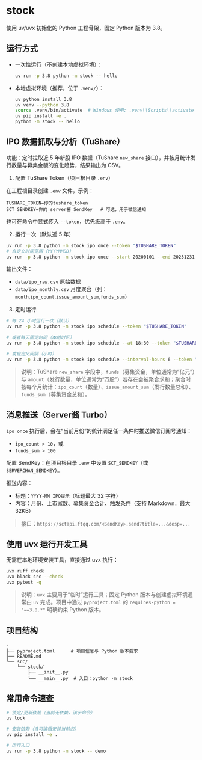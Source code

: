 # stock

使用 uv/uvx 初始化的 Python 工程骨架，固定 Python 版本为 3.8。

## 运行方式

- 一次性运行（不创建本地虚拟环境）：
  ```bash
  uv run -p 3.8 python -m stock -- hello
  ```

- 本地虚拟环境（推荐，位于 `.venv/`）：
  ```bash
  uv python install 3.8
  uv venv --python 3.8
  source .venv/bin/activate  # Windows 使用: .venv\\Scripts\\activate
  uv pip install -e .
  python -m stock -- hello
  ```

## IPO 数据抓取与分析（TuShare）

功能：定时拉取近 5 年新股 IPO 数据（TuShare `new_share` 接口），并按月统计发行数量与募集金额的变化趋势，结果输出为 CSV。

1) 配置 TuShare Token（项目根目录 `.env`）

在工程根目录创建 `.env` 文件，示例：

```
TUSHARE_TOKEN=你的tushare_token
SCT_SENDKEY=你的_server酱_SendKey   # 可选，用于微信通知
```

也可在命令中显式传入 `--token`，优先级高于 `.env`。

2) 运行一次（默认近 5 年）

```bash
uv run -p 3.8 python -m stock ipo once --token "$TUSHARE_TOKEN"
# 自定义时间范围（YYYYMMDD）
uv run -p 3.8 python -m stock ipo once --start 20200101 --end 20251231 --token "$TUSHARE_TOKEN"
```

输出文件：
- `data/ipo_raw.csv` 原始数据
- `data/ipo_monthly.csv` 月度聚合（列：`month`,`ipo_count`,`issue_amount_sum`,`funds_sum`）

3) 定时运行

```bash
# 每 24 小时运行一次（默认）
uv run -p 3.8 python -m stock ipo schedule --token "$TUSHARE_TOKEN"

# 或者每天固定时间（本地时区）
uv run -p 3.8 python -m stock ipo schedule --at 18:30 --token "$TUSHARE_TOKEN"

# 或自定义间隔（小时）
uv run -p 3.8 python -m stock ipo schedule --interval-hours 6 --token "$TUSHARE_TOKEN"
```

> 说明：TuShare `new_share` 字段中，`funds`（募集资金，单位通常为“亿元”）与 `amount`（发行数量，单位通常为“万股”）若存在会被聚合求和；聚合时按每个月统计：`ipo_count`（数量）、`issue_amount_sum`（发行数量总和）、`funds_sum`（募集资金总和）。

## 消息推送（Server酱 Turbo）

`ipo once` 执行后，会在“当前月份”的统计满足任一条件时推送微信订阅号通知：

- `ipo_count > 10`，或
- `funds_sum > 100`

配置 SendKey：在项目根目录 `.env` 中设置 `SCT_SENDKEY`（或 `SERVERCHAN_SENDKEY`）。

推送内容：

- 标题：`YYYY-MM IPO提示`（标题最大 32 字符）
- 内容：月份、上市家数、募集资金合计、触发条件（支持 Markdown，最大 32KB）

> 接口：`https://sctapi.ftqq.com/<SendKey>.send?title=...&desp=...`

## 使用 uvx 运行开发工具

无需在本地环境安装工具，直接通过 uvx 执行：

```bash
uvx ruff check
uvx black src --check
uvx pytest -q
```

> 说明：`uvx` 主要用于“临时”运行工具；固定 Python 版本与创建虚拟环境通常由 `uv` 完成。项目中通过 `pyproject.toml` 的 `requires-python = "==3.8.*"` 明确约束 Python 版本。

## 项目结构

```
.
├── pyproject.toml      # 项目信息与 Python 版本要求
├── README.md
└── src/
    └── stock/
        ├── __init__.py
        └── __main__.py  # 入口：python -m stock
```

## 常用命令速查

```bash
# 锁定/更新依赖（当前无依赖，演示命令）
uv lock

# 安装依赖（含可编辑安装当前包）
uv pip install -e .

# 运行入口
uv run -p 3.8 python -m stock -- demo
```
